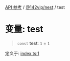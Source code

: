 [API 参考](../wiki/Home) / [@142vip/nest](../wiki/@142vip.nest) / test

# 变量: test

> `const` **test**: `1` = `1`

定义于: [index.ts:1](https://github.com/142vip/core-x/blob/25cf658819688f02293d600e7003b5877a2f9489/packages/nest/src/index.ts#L1)
